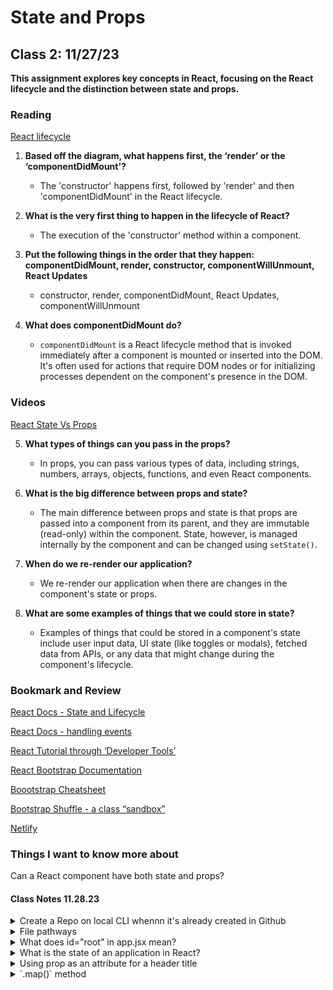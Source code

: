 # State and Props

## Class 2: 11/27/23

**This assignment explores key concepts in React, focusing on the React lifecycle and the distinction between state and props.**

### Reading

[React lifecycle](https://medium.com/@joshuablankenshipnola/react-component-lifecycle-events-cb77e670a093)


1. **Based off the diagram, what happens first, the ‘render’ or the ‘componentDidMount’?**  
   - The 'constructor' happens first, followed by 'render' and then 'componentDidMount' in the React lifecycle.

2. **What is the very first thing to happen in the lifecycle of React?**  
   - The execution of the 'constructor' method within a component.

3. **Put the following things in the order that they happen: componentDidMount, render, constructor, componentWillUnmount, React Updates**  
   - constructor, render, componentDidMount, React Updates, componentWillUnmount

4. **What does componentDidMount do?**  
   - `componentDidMount` is a React lifecycle method that is invoked immediately after a component is mounted or inserted into the DOM. It's often used for actions that require DOM nodes or for initializing processes dependent on the component's presence in the DOM.


### Videos

[React State Vs Props](https://www.youtube.com/watch?v=IYvD9oBCuJI)

5. **What types of things can you pass in the props?**  
   - In props, you can pass various types of data, including strings, numbers, arrays, objects, functions, and even React components.

6. **What is the big difference between props and state?**  
   - The main difference between props and state is that props are passed into a component from its parent, and they are immutable (read-only) within the component. State, however, is managed internally by the component and can be changed using `setState()`.

7. **When do we re-render our application?**  
   - We re-render our application when there are changes in the component's state or props.

8. **What are some examples of things that we could store in state?**  
   - Examples of things that could be stored in a component's state include user input data, UI state (like toggles or modals), fetched data from APIs, or any data that might change during the component's lifecycle.

### Bookmark and Review

[React Docs - State and Lifecycle](https://reactjs.org/docs/state-and-lifecycle.html)

[React Docs - handling events](https://reactjs.org/docs/handling-events.html)

[React Tutorial through ‘Developer Tools’](https://reactjs.org/tutorial/tutorial.html)

[React Bootstrap Documentation](https://react-bootstrap.github.io/)

[Boootstrap Cheatsheet](https://getbootstrap.com/docs/5.0/examples/cheatsheet/)

[Bootstrap Shuffle - a class “sandbox”](https://bootstrapshuffle.com/classes)

[Netlify](https://www.netlify.com/)

### Things I want to know more about 

Can a React component have both state and props? 

#### Class Notes 11.28.23

<details>
  <summary>Create a Repo on local CLI whennn it's already created in Github</summary>

echo "# testing" >> README.md
  git init
  git add README.md
  git commit -m "first commit"
  git branch -M main
  git remote add origin https://github.com/StepheeGee/testing.git
  git push -u origin main

</details>

<details>
<summary>File pathways</summary>

../ to get outside of a folder to a source folder.
./ to 

</details>


<details>
  <summary>What does id="root" in app.jsx mean?</summary>
  
In a React application's entry file, typically `index.js` or `app.jsx`, you'll often encounter an element with `id="root"`. This element serves as the mounting point where your React application is injected into the HTML document.

#### Example:

```javascript
// index.js or app.jsx

import React from 'react';
import ReactDOM from 'react-dom';
import App from './App';

ReactDOM.render(
  <React.StrictMode>
    <App />
  </React.StrictMode>,
  document.getElementById('root')
);
```

#### Explanation:

- `ReactDOM.render()` is a method in React used to render React elements into the DOM.
- The second argument of `ReactDOM.render()` specifies the target container where the React application will be rendered.
- `document.getElementById('root')` selects an element from the HTML document with the id `root`.
- This element is typically a `<div>` or another container specified in the HTML file where the React application will be injected.

#### Meaning:

The `id="root"` in `app.jsx` refers to a placeholder element in the HTML document where the React application will be mounted/rendered. React uses this element as the entry point to inject the entire component tree generated by the React application.

It acts as the single mounting point for your entire React application, and React renders and manages the app's components within this specific DOM element.

</details>



<details>
  <summary>What is the state of an application in React?</summary>
  
In React, the "state" of an application refers to the data that a component manages and can change over time. It represents the current condition or information within a component that influences its behavior and appearance.

#### Example:

```javascript
import React, { useState } from 'react';

const Counter = () => {
  // Using state in a functional component with the useState hook
  const [count, setCount] = useState(0);

  const increment = () => {
    // Modifying the state using setCount
    setCount(count + 1);
  };

  return (
    <div>
      <p>Count: {count}</p>
      <button onClick={increment}>Increment</button>
    </div>
  );
};
```

#### Explanation:

- `useState` is a React hook used to add state to functional components. It initializes a piece of state (here, `count`) and returns a function (`setCount`) to update that state.
  
- `count` is the state variable that holds the current count in this example.

- `setCount` is a function provided by `useState` that allows updating the value of `count`. When `setCount` is called, it notifies React that the state has changed, triggering a re-render to update the UI.

#### What's Happening:

- Initially, `count` is set to `0` when the component is rendered for the first time.

- When the "Increment" button is clicked, the `increment` function is executed, calling `setCount(count + 1)`. This updates the `count` state by incrementing its value by one.

- As a result, React re-renders the component, and the updated `count` value is displayed in the UI (`<p>Count: {count}</p>`).

#### Simplified Understanding:

Think of "state" as the memory of your component. It's like a container where you can store and update data that your component needs to remember. Whenever something important changes (like the count in our example), React knows to refresh the displayed information.

</details>


<details>
  <summary>Using prop as an attribute for a header title</summary>
  
In React, props can be passed to components as attributes to configure and customize their behavior or content.

#### Example:

```javascript
import React from 'react';

const Header = (props) => {
  return (
    <header>
      <h1>{props.title}</h1>
    </header>
  );
};

// Usage of the Header component with prop as an attribute
const App = () => {
  return (
    <div>
      <Header title="Welcome to My App" />
    </div>
  );
};

export default App;
```

#### Explanation:

- In the `Header` component, `props` is received as an argument, and `props.title` is used to dynamically render the header title.
  
- `title="Welcome to My App"` is passed as an attribute when using the `Header` component within `App`.

- `title` in `<Header title="Welcome to My App" />` is a prop, which is an object containing data passed from the parent component (`App`) to the child component (`Header`).

- Inside `Header`, `props.title` accesses the `title` prop's value, rendering "Welcome to My App" as the header title (`<h1>` content).

#### Prop as an Object:

In React, props are passed as an object where the attribute name becomes the key, and the attribute's value becomes the value associated with that key within the `props` object. For instance, in `<Header title="Welcome to My App" />`, `props.title` represents the value "Welcome to My App" associated with the key "title".

This way, components can be made dynamic and reusable by accepting different values for props, enabling flexible content based on the data passed from their parent components.

</details>

<details>
<summary>`.map()` method </summary>

In the context of React and the Michael Jackson SPA example, let's delve deeper:

### The `.map()` Function in `Albums.jsx`:

```javascript
{albumsData.map((album, index) => (
  <div key={index}>
    <h2>{album.title}</h2>
    <img src={album.image} alt={album.title} />
    <Songs songs={album.songs} />
  </div>
))}
```

Here's a breakdown:

- `albumsData.map()` iterates through each element (album object) in the `albumsData` array.
- For each album object, it executes the code within the curly braces `{}`.
- `(album, index) => (...)` is an arrow function that takes two parameters: `album` (representing each album object in the array) and `index` (the index of the current album object).
- For every album in `albumsData`, it generates a `<div>` element containing:
  - `<h2>` with the album title (`{album.title}`)
  - An `<img>` tag with the album image (`src={album.image}`) and an alt attribute for accessibility (`alt={album.title}`)
  - A `Songs` component, passing the songs data (`<Songs songs={album.songs} />`)

### The `.map()` Advantage in React:

Using `.map()` in React is particularly beneficial for rendering dynamic content, such as when dealing with lists or arrays of items (like albums in this case). Instead of manually writing code for each album to display its details, `.map()` automates the process.

With `.map()`, you can:
- Dynamically generate components based on data in an array.
- Ensure a more maintainable codebase by avoiding repetition and allowing scalability. If you add more albums to `albumsData`, the application will display them automatically without the need for additional code.

In summary, `.map()` is a versatile method in JavaScript that's especially useful in React for dynamically generating UI elements based on data in an array, promoting cleaner and more scalable code.

</details>